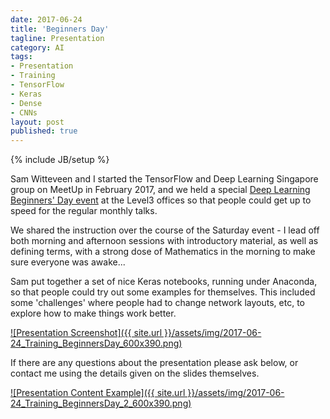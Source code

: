 ```yaml
---
date: 2017-06-24
title: 'Beginners Day'
tagline: Presentation
category: AI
tags:
- Presentation
- Training
- TensorFlow
- Keras
- Dense
- CNNs
layout: post
published: true
---
```

{% include JB/setup %}


Sam Witteveen and I started the TensorFlow and Deep Learning Singapore group on MeetUp in February 2017,
and we held a special [Deep Learning Beginners' Day event](https://www.meetup.com/TensorFlow-and-Deep-Learning-Singapore/events/240635858/) 
at the Level3 offices so that people could get up to speed for the regular monthly talks.

We shared the instruction over the course of the Saturday event - 
I lead off both morning and afternoon sessions with introductory material, as well as defining terms, 
with a strong dose of Mathematics in the morning to make sure everyone was awake...

Sam put together a set of nice Keras notebooks, running under Anaconda, so that people could try out some
examples for themselves.  This included some 'challenges' where people had to change network layouts, etc, 
to explore how to make things work better.

<a href="http://redcatlabs.com/2017-06-24-BeginnersDay/#/" target="_blank">
![Presentation Screenshot]({{ site.url }}/assets/img/2017-06-24_Training_BeginnersDay_600x390.png)
</a>

If there are any questions about the presentation please ask below, 
or contact me using the details given on the slides themselves.

<a href="http://redcatlabs.com/2017-06-24-BeginnersDay/#/2" target="_blank">
![Presentation Content Example]({{ site.url }}/assets/img/2017-06-24_Training_BeginnersDay_2_600x390.png)
</a>

